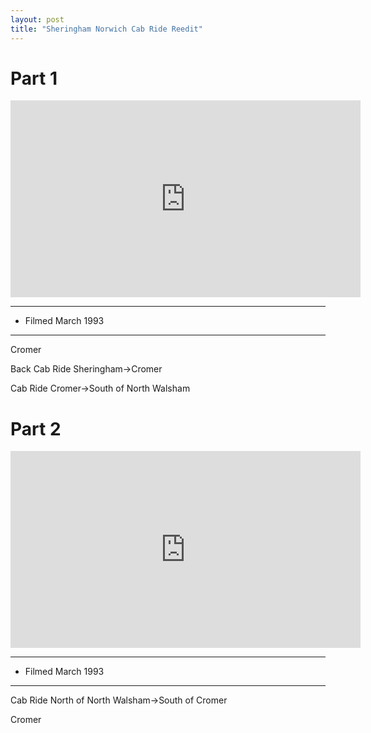 ```yaml
---
layout: post
title: "Sheringham Norwich Cab Ride Reedit"
---
```


# Part 1

<iframe width="560" height="315" src="https://www.youtube.com/embed/d3FFYRCi4dA" title="Sheringham Norwich Cab Ride Reedit (Part 1)" frameBorder="0" allow="accelerometer; autoplay; clipboard-write; encrypted-media; gyroscope; picture-in-picture; web-share" allowFullScreen></iframe>

---

- Filmed March 1993

---

Cromer

Back Cab Ride Sheringham->Cromer

Cab Ride Cromer->South of North Walsham

# Part 2

<iframe width="560" height="315" src="https://www.youtube.com/embed/Vh7kmVWNZns" title="Sheringham Norwich Cab Ride Reedit (Part 2)" frameBorder="0" allow="accelerometer; autoplay; clipboard-write; encrypted-media; gyroscope; picture-in-picture; web-share" allowFullScreen></iframe>

---

- Filmed March 1993

---

Cab Ride North of North Walsham->South of Cromer

Cromer
